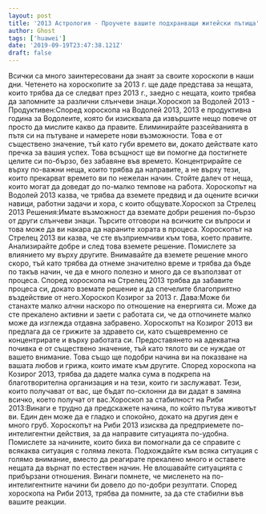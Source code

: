 ```yaml
---
layout: post
title: '2013 Астрология - Проучете вашите подхранващи житейски пътища'
author: Ghost
tags: ['huawei']
date: '2019-09-19T23:47:38.121Z'
draft: false
---
```


Всички са много заинтересовани да знаят за своите хороскопи в наши дни. Четенето на хороскопите за 2013 г. ще даде представа за нещата, които трябва да се следват през 2013 г., заедно с нещата, които трябва да запомните за различни слънчеви знаци.Хороскоп за Водолей 2013 - Продуктивен:Според хороскопа на Водолей 2013, 2013 е продуктивна година за Водолеите, която би изисквала да извършите нещо повече от просто да мислите какво да правите. Елиминирайте разсейванията в пътя си на пътуване и намерете нови възможности. Това е от съществено значение, тъй като губи времето ви, докато действате като пречка за вашия успех. Това всъщност ще ви помогне да постигнете целите си по-бързо, без забавяне във времето. Концентрирайте се върху по-важни неща, които трябва да направите, а не върху тези, които прекарват времето ви по нежелан начин. Стойте далеч от неща, които могат да доведат до по-малко темпове на работа. Хороскопът на Водолей 2013 казва, че трябва да вземете предвид и да оцените всички навици, работни задачи и хора, с които общувате.Хороскоп за Стрелец 2013 Решения:Имате възможност да вземате добри решения по-бързо от други слънчеви знаци. Търсите отговори на всичките си въпроси и това може да ви накара да нараните хората в процеса. Хороскопът на Стрелец 2013 ви казва, че сте възприемчиви към това, което правите. Анализирайте добре и след това вземете решение. Помислете за влиянието му върху другите. Внимавайте да вземете решение много скоро, тъй като трябва да отнеме значително време и трябва да бъде по такъв начин, че да е много полезно и много да се възползват от процеса. Според хороскопа на Стрелец 2013 трябва да забавите процеса си, докато вземате решение и да спечелите благоприятно въздействие от него.Хороскоп Козирог за 2013 г. Дава:Може би станахте малко алчни наскоро по отношение на енергията си. Може да сте прекалено активни и заети с работата си, че да отпочинете малко може да изглежда отдавна забравено. Хороскопът на Козирог 2013 ви предлага да се грижите за здравето си, като същевременно се концентрирате и върху работата си. Предоставянето на адекватна почивка е от съществено значение, тъй като тялото ви се нуждае от вашето внимание. Това също ще подобри начина ви на показване на вашата любов и грижа, които имате към другите. Според хороскопа на Козирог 2013, трябва да дадете малка сума в подкрепа на благотворителна организация и на тези, които ги заслужават. Тези, които получават от вас, ще бъдат по-склонни да ви дадат в замяна всичко, което получат от вас.Хороскоп за стабилност на Риби 2013:Винаги е трудно да предскажете начина, по който пътува животът ви. Един ден може да е гладко и спокойно, докато на другия ден е много груб. Хороскопът на Риби 2013 изисква да предприемете по-интелигентни действия, за да направите ситуацията по-удобна. Помислете за начините, които биха ви помогнали да се справите с всякаква ситуация с голяма лекота. Подхождайте към всяка ситуация с голямо внимание, вместо да реагирате прекалено много и оставете нещата да върнат по естествен начин. Не влошавайте ситуацията с прибързани отношения. Винаги помнете, че мисленето на по-интелигентните начини би довело до по-добри резултати. Според хороскопа на Риби 2013, трябва да помните, за да сте стабилни във вашите реакции.
